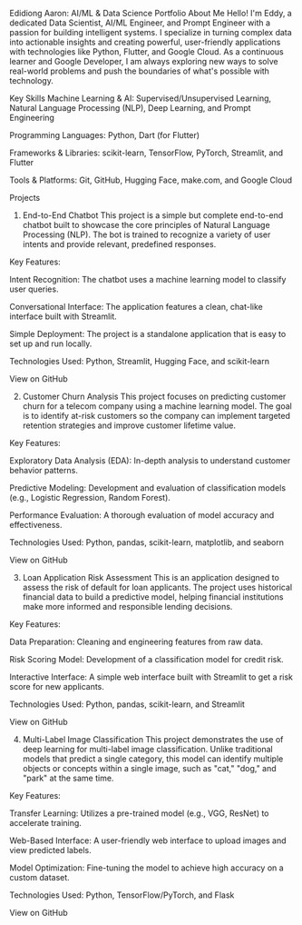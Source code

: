 Edidiong Aaron: AI/ML & Data Science Portfolio
About Me
Hello! I'm Eddy, a dedicated Data Scientist, AI/ML Engineer, and Prompt Engineer with a passion for building intelligent systems. I specialize in turning complex data into actionable insights and creating powerful, user-friendly applications with technologies like Python, Flutter, and Google Cloud. As a continuous learner and Google Developer, I am always exploring new ways to solve real-world problems and push the boundaries of what's possible with technology.

Key Skills
Machine Learning & AI: Supervised/Unsupervised Learning, Natural Language Processing (NLP), Deep Learning, and Prompt Engineering

Programming Languages: Python, Dart (for Flutter)

Frameworks & Libraries: scikit-learn, TensorFlow, PyTorch, Streamlit, and Flutter

Tools & Platforms: Git, GitHub, Hugging Face, make.com, and Google Cloud

Projects
1. End-to-End Chatbot
This project is a simple but complete end-to-end chatbot built to showcase the core principles of Natural Language Processing (NLP). The bot is trained to recognize a variety of user intents and provide relevant, predefined responses.

Key Features:

Intent Recognition: The chatbot uses a machine learning model to classify user queries.

Conversational Interface: The application features a clean, chat-like interface built with Streamlit.

Simple Deployment: The project is a standalone application that is easy to set up and run locally.

Technologies Used: Python, Streamlit, Hugging Face, and scikit-learn

View on GitHub

2. Customer Churn Analysis
This project focuses on predicting customer churn for a telecom company using a machine learning model. The goal is to identify at-risk customers so the company can implement targeted retention strategies and improve customer lifetime value.

Key Features:

Exploratory Data Analysis (EDA): In-depth analysis to understand customer behavior patterns.

Predictive Modeling: Development and evaluation of classification models (e.g., Logistic Regression, Random Forest).

Performance Evaluation: A thorough evaluation of model accuracy and effectiveness.

Technologies Used: Python, pandas, scikit-learn, matplotlib, and seaborn

View on GitHub

3. Loan Application Risk Assessment
This is an application designed to assess the risk of default for loan applicants. The project uses historical financial data to build a predictive model, helping financial institutions make more informed and responsible lending decisions.

Key Features:

Data Preparation: Cleaning and engineering features from raw data.

Risk Scoring Model: Development of a classification model for credit risk.

Interactive Interface: A simple web interface built with Streamlit to get a risk score for new applicants.

Technologies Used: Python, pandas, scikit-learn, and Streamlit

View on GitHub

4. Multi-Label Image Classification
This project demonstrates the use of deep learning for multi-label image classification. Unlike traditional models that predict a single category, this model can identify multiple objects or concepts within a single image, such as "cat," "dog," and "park" at the same time.

Key Features:

Transfer Learning: Utilizes a pre-trained model (e.g., VGG, ResNet) to accelerate training.

Web-Based Interface: A user-friendly web interface to upload images and view predicted labels.

Model Optimization: Fine-tuning the model to achieve high accuracy on a custom dataset.

Technologies Used: Python, TensorFlow/PyTorch, and Flask

View on GitHub